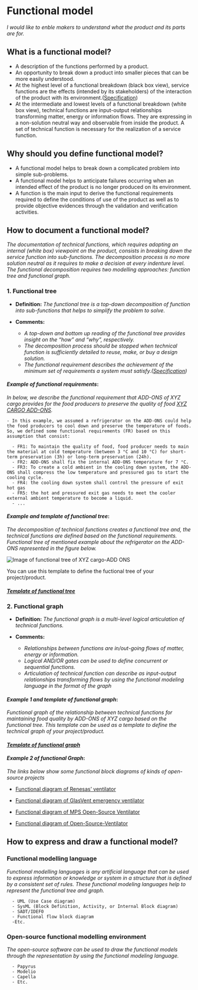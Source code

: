 # **Functional model**

*I would like to enble makers to understand what the product and its parts are for.* 

## **What is a functional model?**

* A description of the functions performed by a product.
* An opportunity to break down a product into smaller pieces that can be more easily understood.
* At the highest level of a functional breakdown (black box view), service functions are the effects (intended by its stakeholders) of the interaction of the product with its environment.([Specification](https://github.com/OPEN-NEXT/wp2.3_template/tree/main/Documentation/2.%20Specification#specification))
* At the intermediate and lowest levels of a functional breakdown (white box view), technical functions are input-output relationships transforming matter, energy or information flows. They are expressing in a non-solution neutral way and observable from inside the product. A set of technical function is necessary for the realization of a service function.

## **Why should you define functional model?**

* A functional model helps to break down a complicated problem into simple sub-problems.
* A functional model helps to anticipate failures occurring when an intended effect of the product is no longer produced on its environment.
* A function is the main input to derive the functional requirements required to define the conditions of use of the product as well as to provide objective evidences through the validation and verification activities. 

## **How to document a functional model?**

*The documentation of technical functions, which requires adopting an internal (white box) viewpoint on the product, consists in breaking down the service function into sub-functions. The decomposition process is no more solution neutral as it requires to make a decision at every indenture level. The functional decomposition requires two modelling approaches: function tree and functional graph.*

 ### **1. Functional tree**

- **Definition:** *The functional tree is a top-down decomposition of function into sub-functions that helps to simplify the problem to solve.*

- **Comments:**

  - *A top-down and bottom up reading of the functional tree provides insight on the “how” and “why”, respectively.*
  - *The decomposition process should be stopped when technical function is sufficiently detailed to reuse, make, or buy a design solution.*
  - *The functional requirement describes the achievement of the minimum set of requirements a system must satisfy.([Specification](https://github.com/OPEN-NEXT/wp2.3_template/tree/main/Documentation/2.%20Specification#specification))*

#### *Example of functional requirements*:
*In below, we describe the functional requirement that ADD-ONS of XYZ cargo provides for the food producers to preserve the quality of food [XYZ CARGO ADD-ONS](https://projects.opennext.eu/@xyz-cargo-add-ons/xyz-cargo-add-ons).*


  ```
  - In this example, we assumed a refrigerator on the ADD-ONS could help the food producers to cool down and preserve the temperature of foods. So, we defined some functional requirements (FR) based on this assumption that consist:
 
    - FR1: To maintain the quality of food, food producer needs to main the material at cold temperature (between 3 °C and 10 °C) for short-term preservation (3h) or long-term preservation (24h).
    - FR2: ADD-ONS shall fix the internal ADD-ONS temperature for 7 °C.
    - FR3: To create a cold ambient in the cooling down system, the ADD-ONS shall compress the low temperature and pressured gas to start the cooling cycle.
    - FR4: the cooling down system shall control the pressure of exit hot gas 
    - FR5: the hot and pressured exit gas needs to meet the cooler external ambient temperature to become a liquid.
    - ...

  ```

#### *Example and template of functional tree*:

*The decomposition of technical functions creates a functional tree and, the technical functions are defined based on the functional requirements. Functional tree of mentioned example about the refrigerator on the ADD-ONS represented in the figure below.*

![Image of functional tree of XYZ cargo-ADD ONS](https://github.com/OPEN-NEXT/wp2.3_template/blob/main/Sources/Images/Functional%20tree-%20XYZ%20cargo%20ADD-ONS.jpg)

You can use this template to define the fuctional tree of your project/product.

#### *[Template of functional tree](https://app.diagrams.net/#G1EqpAVkNAmx8KzblQqgSOSND7bq5UQ069)*


### **2. Functional graph**

- **Definition:** *The functional graph is a multi-level logical articulation of technical functions.*

- **Comments:**

  - *Relationships between functions are in/out-going flows of matter, energy or information.*
  - *Logical AND/OR gates can be used to define concurrent or sequential functions.*
  - *Articulation of technical function can describe as input-output relationships transforming flows by using the functional modeling language in the format of the graph*
  
#### *Example 1 and template of functional graph*:
*Functional graph of the relationship between technical functions for maintaining food quality by ADD-ONS of XYZ cargo based on the functional tree. This template can be used as a template to define the technical graph of your project/product.*

#### *[Template of functional graph](https://app.diagrams.net/?libs=general;er#G1Vu8S5Zbqh19NMXCAXzxuCz5O-CRGU6Mm)*


#### *Example 2 of functional Graph*:
*The links below show some functional block diagrams of kinds of open-source projects*

* [Functional diagram of Renesas’ ventilator](https://www.rs-online.com/designspark/ventilator-design-solution-from-renesas-electronics)

* [Functional diagram of GlasVent emergency ventilator](https://onlinelibrary.wiley.com/doi/10.1002/gch2.202000046)

* [Functional diagram of MPS Open-Source Ventilator](https://www.monolithicpower.com/applications/medical/ventilator-open-source.html)

* [Functional diagram of Open-Source-Ventilator](https://github.com/ermtl/Open-Source-Ventilator/blob/master/hardware/datasheets/A4988.pdf)


## **How to express and draw a functional model?**

### **Functional modelling language**

*Functional modelling languages is any artificial language that can be used to express information or knowledge or system in a structure that is defined by a consistent set of rules. These functional modeling languages help to represent the functional tree and graph.* 

```
  - UML (Use Case diagram)
  - SysML (Block Definition, Activity, or Internal Block diagram)
  - SADT/IDEF0 
  - Functional flow block diagram
  -Etc.
  ```
  
  ### **Open-source functional modelling environment**

*The open-source software can be used to draw the functional models through the representation by using the functional modeling language.*

```
  - Papyrus
  - Modelio
  - Capella
  - Etc.
  ```
